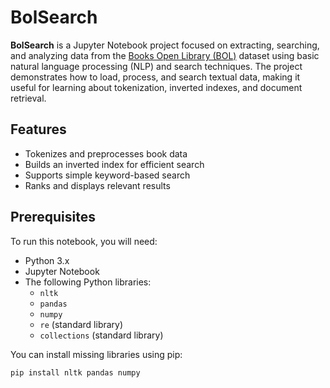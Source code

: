 # BolSearch

**BolSearch** is a Jupyter Notebook project focused on extracting, searching, and analyzing data from the [Books Open Library (BOL)](https://openlibrary.org/developers/api) dataset using basic natural language processing (NLP) and search techniques. The project demonstrates how to load, process, and search textual data, making it useful for learning about tokenization, inverted indexes, and document retrieval.

## Features

- Tokenizes and preprocesses book data
- Builds an inverted index for efficient search
- Supports simple keyword-based search
- Ranks and displays relevant results

## Prerequisites

To run this notebook, you will need:

- Python 3.x
- Jupyter Notebook
- The following Python libraries:
  - `nltk`
  - `pandas`
  - `numpy`
  - `re` (standard library)
  - `collections` (standard library)

You can install missing libraries using pip:

```bash
pip install nltk pandas numpy


